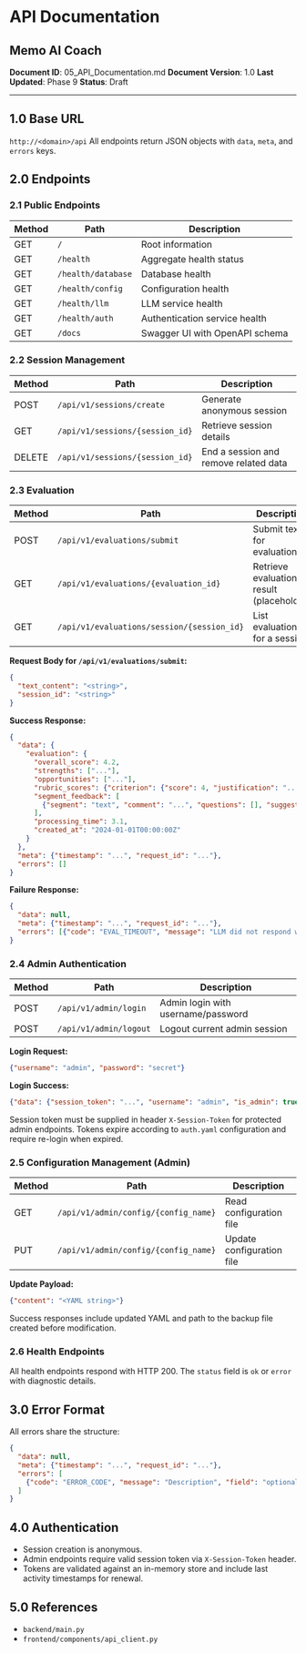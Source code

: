 # API Documentation
## Memo AI Coach

**Document ID**: 05_API_Documentation.md
**Document Version**: 1.0
**Last Updated**: Phase 9
**Status**: Draft

---

## 1.0 Base URL
`http://<domain>/api`
All endpoints return JSON objects with `data`, `meta`, and `errors` keys.

## 2.0 Endpoints

### 2.1 Public Endpoints
| Method | Path | Description |
|-------|------|-------------|
| GET | `/` | Root information |
| GET | `/health` | Aggregate health status |
| GET | `/health/database` | Database health |
| GET | `/health/config` | Configuration health |
| GET | `/health/llm` | LLM service health |
| GET | `/health/auth` | Authentication service health |
| GET | `/docs` | Swagger UI with OpenAPI schema |

### 2.2 Session Management
| Method | Path | Description |
|-------|------|-------------|
| POST | `/api/v1/sessions/create` | Generate anonymous session |
| GET | `/api/v1/sessions/{session_id}` | Retrieve session details |
| DELETE | `/api/v1/sessions/{session_id}` | End a session and remove related data |

### 2.3 Evaluation
| Method | Path | Description |
|-------|------|-------------|
| POST | `/api/v1/evaluations/submit` | Submit text for evaluation |
| GET | `/api/v1/evaluations/{evaluation_id}` | Retrieve evaluation result (placeholder) |
| GET | `/api/v1/evaluations/session/{session_id}` | List evaluations for a session |

**Request Body for `/api/v1/evaluations/submit`:**
```json
{
  "text_content": "<string>",
  "session_id": "<string>"
}
```
**Success Response:**
```json
{
  "data": {
    "evaluation": {
      "overall_score": 4.2,
      "strengths": ["..."],
      "opportunities": ["..."],
      "rubric_scores": {"criterion": {"score": 4, "justification": "..."}},
      "segment_feedback": [
        {"segment": "text", "comment": "...", "questions": [], "suggestions": []}
      ],
      "processing_time": 3.1,
      "created_at": "2024-01-01T00:00:00Z"
    }
  },
  "meta": {"timestamp": "...", "request_id": "..."},
  "errors": []
}
```
**Failure Response:**
```json
{
  "data": null,
  "meta": {"timestamp": "...", "request_id": "..."},
  "errors": [{"code": "EVAL_TIMEOUT", "message": "LLM did not respond within limit"}]
}
```

### 2.4 Admin Authentication
| Method | Path | Description |
|-------|------|-------------|
| POST | `/api/v1/admin/login` | Admin login with username/password |
| POST | `/api/v1/admin/logout` | Logout current admin session |

**Login Request:**
```json
{"username": "admin", "password": "secret"}
```
**Login Success:**
```json
{"data": {"session_token": "...", "username": "admin", "is_admin": true}}
```
Session token must be supplied in header `X-Session-Token` for protected admin endpoints. Tokens expire according to `auth.yaml` configuration and require re-login when expired.

### 2.5 Configuration Management (Admin)
| Method | Path | Description |
|-------|------|-------------|
| GET | `/api/v1/admin/config/{config_name}` | Read configuration file |
| PUT | `/api/v1/admin/config/{config_name}` | Update configuration file |

**Update Payload:**
```json
{"content": "<YAML string>"}
```
Success responses include updated YAML and path to the backup file created before modification.

### 2.6 Health Endpoints
All health endpoints respond with HTTP 200. The `status` field is `ok` or `error` with diagnostic details.

## 3.0 Error Format
All errors share the structure:
```json
{
  "data": null,
  "meta": {"timestamp": "...", "request_id": "..."},
  "errors": [
    {"code": "ERROR_CODE", "message": "Description", "field": "optional", "details": "optional"}
  ]
}
```

## 4.0 Authentication
- Session creation is anonymous.
- Admin endpoints require valid session token via `X-Session-Token` header.
- Tokens are validated against an in-memory store and include last activity timestamps for renewal.

## 5.0 References
- `backend/main.py`
- `frontend/components/api_client.py`
